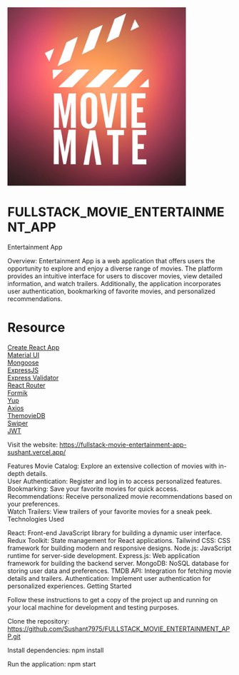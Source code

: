 <img src="./client/my-movie-app/public/Movie mate.jpg" alt="alt text" width="400" title="optional image" >

# FULLSTACK_MOVIE_ENTERTAINMENT_APP

Entertainment App

Overview:
Entertainment App is a web application that offers users the opportunity to explore and enjoy a diverse range of movies. The platform provides an intuitive interface for users to discover movies, view detailed information, and watch trailers. Additionally, the application incorporates user authentication, bookmarking of favorite movies, and personalized recommendations.

# Resource

[Create React App](https://create-react-app.dev/)<br>
[Material UI](https://create-react-app.dev/)<br>
[Mongoose](https://mongoosejs.com/)<br>
[ExpressJS](https://expressjs.com/)<br>
[Express Validator](https://express-validator.github.io/docs/)<br>
[React Router](https://reactrouter.com/)<br>
[Formik](https://formik.org/)<br>
[Yup](https://github.com/jquense/yup/)<br>
[Axios](https://axios-http.com/)<br>
[ThemovieDB](https://www.themoviedb.org/)<br>
[Swiper](https://swiperjs.com/)<br>
[JWT](https://github.com/auth0/node-jsonwebtoken)<br>

Visit the website:
https://fullstack-movie-entertainment-app-sushant.vercel.app/

Features
Movie Catalog: Explore an extensive collection of movies with in-depth details.<br>
User Authentication: Register and log in to access personalized features.
Bookmarking: Save your favorite movies for quick access.<br>
Recommendations: Receive personalized movie recommendations based on your preferences.<br>
Watch Trailers: View trailers of your favorite movies for a sneak peek.
Technologies Used<br>

React: Front-end JavaScript library for building a dynamic user interface.
Redux Toolkit: State management for React applications.
Tailwind CSS: CSS framework for building modern and responsive designs.
Node.js: JavaScript runtime for server-side development.
Express.js: Web application framework for building the backend server.
MongoDB: NoSQL database for storing user data and preferences.
TMDB API: Integration for fetching movie details and trailers.
Authentication: Implement user authentication for personalized experiences.
Getting Started

Follow these instructions to get a copy of the project up and running on your local machine for development and testing purposes.

Clone the repository:
https://github.com/Sushant7975/FULLSTACK_MOVIE_ENTERTAINMENT_APP.git

Install dependencies:
npm install

Run the application:
npm start
